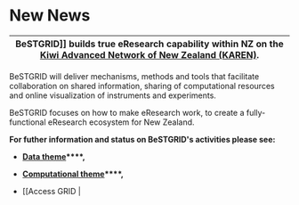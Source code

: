 # New News

|  BeSTGRID]] builds true eResearch capability within NZ on the [Kiwi Advanced Network of New Zealand (KAREN)](http://www.karen.net.nz/). |
| --------------------------------------------------------------------------------------------------------------------------------------- |

BeSTGRID will deliver mechanisms, methods and tools that facilitate collaboration on shared information, sharing of computational resources and online visualization of instruments and experiments.

BeSTGRID focuses on how to make eResearch work, to create a fully-functional eResearch ecosystem for New Zealand.

**For futher information and status on BeSTGRID's activities please see:**

- **[Data theme](https://reannz.atlassian.net/wiki/pages/createpage.action?spaceKey=BeSTGRID&title=Data%20GRID&linkCreation=true&fromPageId=3816950944)****,**
- **[Computational theme](/wiki/spaces/BeSTGRID/pages/3816950992)****,**
	
- [[Access GRID |
